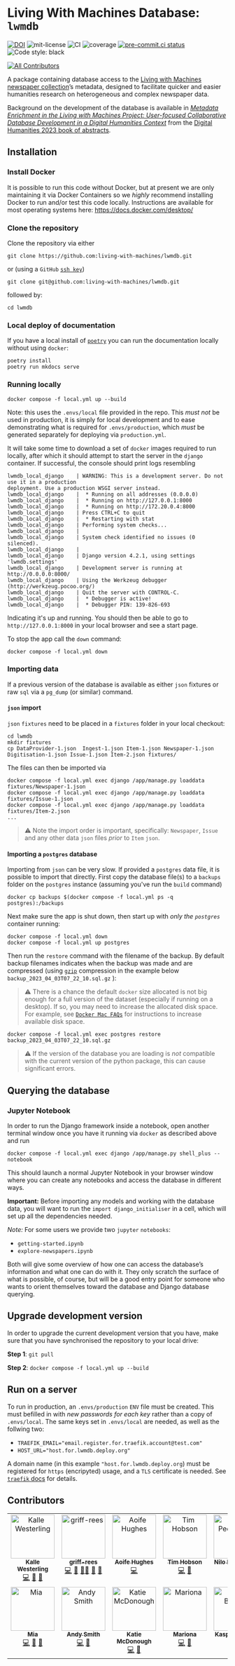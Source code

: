# Living With Machines Database: `lwmdb`

<!-- prettier-ignore-start -->
[![DOI](https://zenodo.org/badge/460939495.svg)](https://zenodo.org/badge/latestdoi/460939495)
![mit-license](https://img.shields.io/github/license/living-with-machines/lwmdb)
![CI](https://github.com/living-with-machines/lwmdb/actions/workflows/ci.yml/badge.svg)
![coverage](https://living-with-machines.github.io/lwmdb/assets/coverage.svg)
[![pre-commit.ci status](https://results.pre-commit.ci/badge/github/Living-with-machines/lwmdb/main.svg)](https://results.pre-commit.ci/latest/github/Living-with-machines/lwmdb/main)
![Code style: black](https://img.shields.io/badge/code%20style-black-000000.svg)

<!-- ALL-CONTRIBUTORS-BADGE:START - Do not remove or modify this section -->
[![All Contributors](https://img.shields.io/badge/all_contributors-13-orange.svg?style=flat-square)](#contributors-)
<!-- ALL-CONTRIBUTORS-BADGE:END -->
<!-- prettier-ignore-end -->

A package containing database access to the [Living with Machines](https://livingwithmachines.ac.uk/) [newspaper collection](https://livingwithmachines.ac.uk/achievements/)’s metadata, designed to facilitate quicker and easier humanities research on heterogeneous and complex newspaper data.

Background on the development of the database is available in [_Metadata Enrichment in the Living with Machines Project: User-focused Collaborative Database Development in a Digital Humanities Context_](https://zenodo.org/record/8107389) from the [Digital Humanities 2023 book of abstracts](https://zenodo.org/record/7961822).

## Installation

### Install Docker

It is possible to run this code without Docker, but at present we are only maintaining it via Docker Containers so we _highly_ recommend installing Docker to run and/or test this code locally. Instructions are available for most operating systems here: https://docs.docker.com/desktop/

### Clone the repository

Clone the repository via either

```console
git clone https://github.com:living-with-machines/lwmdb.git
```

or (using a `GitHub` [`ssh key`](https://docs.github.com/en/authentication/connecting-to-github-with-ssh/generating-a-new-ssh-key-and-adding-it-to-the-ssh-agent))

```console
git clone git@github.com:living-with-machines/lwmdb.git
```

followed by:

```console
cd lwmdb
```

### Local deploy of documentation

If you have a local install of [`poetry`](https://python-poetry.org/docs/) you can run the documentation locally without using `docker`:

```console
poetry install
poetry run mkdocs serve
```

### Running locally

```console
docker compose -f local.yml up --build
```

Note: this uses the `.envs/local` file provided in the repo. This _must not_ be used in production, it is simply for local development and to ease demonstrating what is required for `.envs/production`, which _must_ be generated separately for deploying via `production.yml`.

It will take some time to download a set of `docker` images required to run locally, after which it should attempt to start the server in the `django` container. If successful, the console should print logs resembling

```console
lwmdb_local_django    | WARNING: This is a development server. Do not use it in a production
deployment. Use a production WSGI server instead.
lwmdb_local_django    |  * Running on all addresses (0.0.0.0)
lwmdb_local_django    |  * Running on http://127.0.0.1:8000
lwmdb_local_django    |  * Running on http://172.20.0.4:8000
lwmdb_local_django    | Press CTRL+C to quit
lwmdb_local_django    |  * Restarting with stat
lwmdb_local_django    | Performing system checks...
lwmdb_local_django    |
lwmdb_local_django    | System check identified no issues (0 silenced).
lwmdb_local_django    |
lwmdb_local_django    | Django version 4.2.1, using settings 'lwmdb.settings'
lwmdb_local_django    | Development server is running at http://0.0.0.0:8000/
lwmdb_local_django    | Using the Werkzeug debugger (http://werkzeug.pocoo.org/)
lwmdb_local_django    | Quit the server with CONTROL-C.
lwmdb_local_django    |  * Debugger is active!
lwmdb_local_django    |  * Debugger PIN: 139-826-693
```

Indicating it's up and running. You should then be able to go to `http://127.0.0.1:8000` in your local browser and see a start page.

To stop the app call the `down` command:

```console
docker compose -f local.yml down
```

### Importing data

If a previous version of the database is available as either `json` fixtures or raw `sql` via a `pg_dump` (or similar) command.

#### `json` import

`json` `fixtures` need to be placed in a `fixtures` folder in your local checkout:

```console
cd lwmdb
mkdir fixtures
cp DataProvider-1.json  Ingest-1.json Item-1.json Newspaper-1.json Digitisation-1.json Issue-1.json Item-2.json fixtures/
```

The files can then be imported via

```console
docker compose -f local.yml exec django /app/manage.py loaddata fixtures/Newspaper-1.json
docker compose -f local.yml exec django /app/manage.py loaddata fixtures/Issue-1.json
docker compose -f local.yml exec django /app/manage.py loaddata fixtures/Item-2.json
...
```

> :warning: Note the import order is important, specifically: `Newspaper`, `Issue` and any other data `json` files _prior_ to `Item` `json`.

#### Importing a `postgres` database

Importing from `json` can be very slow. If provided a `postgres` data file, it is possible to import that directly. First copy the database file(s) to a `backups` folder on the `postgres` instance (assuming you've run the `build` command)

```console
docker cp backups $(docker compose -f local.yml ps -q postgres):/backups
```

Next make sure the app is shut down, then start up with _only the `postgres`_ container running:

```console
docker compose -f local.yml down
docker compose -f local.yml up postgres
```

Then run the `restore` command with the filename of the backup. By default backup filenames indicates when the backup was made and are compressed (using [`gzip`](https://en.wikipedia.org/wiki/Gzip) compression in the example below `backup_2023_04_03T07_22_10.sql.gz` ):

> :warning: There is a chance the default `docker` size allocated is not big enough for a full version of the dataset (especially if running on a desktop). If so, you may need to increase the allocated disk space. For example, see [`Docker Mac FAQs`](https://docs.docker.com/desktop/faqs/macfaqs/#where-does-docker-desktop-store-linux-containers-and-images) for instructions to increase available disk space.

```console
docker compose -f local.yml exec postgres restore backup_2023_04_03T07_22_10.sql.gz
```

> :warning: If the version of the database you are loading is _not_ compatible with the current version of the python package, this can cause significant errors.

## Querying the database

### Jupyter Notebook

In order to run the Django framework inside a notebook, open another terminal window once you have it running via `docker` as described above and run

```console
docker compose -f local.yml exec django /app/manage.py shell_plus --notebook
```

This should launch a normal Jupyter Notebook in your browser window where you can create any notebooks and access the database in different ways.

**Important:** Before importing any models and working with the database data, you will want to run the `import django_initialiser` in a cell, which will set up all the dependencies needed.

_Note:_ For some users we provide two `jupyter` `notebooks`:

- `getting-started.ipynb`
- `explore-newspapers.ipynb`

Both will give some overview of how one can access the database’s information and what one can do with it. They only scratch the surface of what is possible, of course, but will be a good entry point for someone who wants to orient themselves toward the database and Django database querying.

## Upgrade development version

In order to upgrade the current development version that you have, make sure that you have synchronised the repository to your local drive:

**Step 1**: `git pull`

**Step 2**: `docker compose -f local.yml up --build`

## Run on a server

To run in production, an `.envs/production` `ENV` file must be created. This must befilled in with _new passwords for each key_ rather than a copy of `.envs/local`. The same keys set in `.envs/local` are needed, as well as the follwing two:

- `TRAEFIK_EMAIL="email.register.for.traefik.account@test.com"`
- `HOST_URL="host.for.lwmdb.deploy.org"`

A domain name (in this example `"host.for.lwmdb.deploy.org`) must be registered for `https` (encripyted) usage, and a `TLS` certificate is needed. See [`traefik` docs](https://doc.traefik.io/traefik/https/acme/) for details.

## Contributors

<!-- ALL-CONTRIBUTORS-LIST:START - Do not remove or modify this section -->
<!-- prettier-ignore-start -->
<!-- markdownlint-disable -->
<table>
  <tbody>
    <tr>
      <td align="center" valign="top" width="14.28%"><a href="http://www.westerling.nu"><img src="https://avatars.githubusercontent.com/u/7298727?v=4?s=100" width="100px;" alt="Kalle Westerling"/><br /><sub><b>Kalle Westerling</b></sub></a><br /><a href="https://github.com/Living-with-machines/lwmdb/commits?author=kallewesterling" title="Code">💻</a> <a href="#ideas-kallewesterling" title="Ideas, Planning, & Feedback">🤔</a> <a href="https://github.com/Living-with-machines/lwmdb/commits?author=kallewesterling" title="Documentation">📖</a></td>
      <td align="center" valign="top" width="14.28%"><a href="https://github.com/griff-rees"><img src="https://avatars.githubusercontent.com/u/60181741?v=4?s=100" width="100px;" alt="griff-rees"/><br /><sub><b>griff-rees</b></sub></a><br /><a href="https://github.com/Living-with-machines/lwmdb/commits?author=griff-rees" title="Code">💻</a> <a href="#ideas-griff-rees" title="Ideas, Planning, & Feedback">🤔</a> <a href="#mentoring-griff-rees" title="Mentoring">🧑‍🏫</a> <a href="#maintenance-griff-rees" title="Maintenance">🚧</a> <a href="https://github.com/Living-with-machines/lwmdb/commits?author=griff-rees" title="Documentation">📖</a></td>
      <td align="center" valign="top" width="14.28%"><a href="https://github.com/AoifeHughes"><img src="https://avatars.githubusercontent.com/u/10923695?v=4?s=100" width="100px;" alt="Aoife Hughes"/><br /><sub><b>Aoife Hughes</b></sub></a><br /><a href="https://github.com/Living-with-machines/lwmdb/commits?author=AoifeHughes" title="Code">💻</a></td>
      <td align="center" valign="top" width="14.28%"><a href="https://github.com/thobson88"><img src="https://avatars.githubusercontent.com/u/26117394?v=4?s=100" width="100px;" alt="Tim Hobson"/><br /><sub><b>Tim Hobson</b></sub></a><br /><a href="https://github.com/Living-with-machines/lwmdb/commits?author=thobson88" title="Code">💻</a> <a href="#ideas-thobson88" title="Ideas, Planning, & Feedback">🤔</a></td>
      <td align="center" valign="top" width="14.28%"><a href="http://npedrazzini.github.io"><img src="https://avatars.githubusercontent.com/u/35242366?v=4?s=100" width="100px;" alt="Nilo Pedrazzini"/><br /><sub><b>Nilo Pedrazzini</b></sub></a><br /><a href="https://github.com/Living-with-machines/lwmdb/commits?author=npedrazzini" title="Code">💻</a> <a href="#ideas-npedrazzini" title="Ideas, Planning, & Feedback">🤔</a></td>
      <td align="center" valign="top" width="14.28%"><a href="https://christinalast.com"><img src="https://avatars.githubusercontent.com/u/36204574?v=4?s=100" width="100px;" alt="Christina Last"/><br /><sub><b>Christina Last</b></sub></a><br /><a href="https://github.com/Living-with-machines/lwmdb/commits?author=ChristinaLast" title="Code">💻</a> <a href="#ideas-ChristinaLast" title="Ideas, Planning, & Feedback">🤔</a></td>
      <td align="center" valign="top" width="14.28%"><a href="https://github.com/claireaustin01"><img src="https://avatars.githubusercontent.com/u/45455829?v=4?s=100" width="100px;" alt="claireaustin01"/><br /><sub><b>claireaustin01</b></sub></a><br /><a href="#ideas-claireaustin01" title="Ideas, Planning, & Feedback">🤔</a></td>
    </tr>
    <tr>
      <td align="center" valign="top" width="14.28%"><a href="http://openobjects.org.uk"><img src="https://avatars.githubusercontent.com/u/380763?v=4?s=100" width="100px;" alt="Mia"/><br /><sub><b>Mia</b></sub></a><br /><a href="https://github.com/Living-with-machines/lwmdb/commits?author=mialondon" title="Code">💻</a> <a href="#ideas-mialondon" title="Ideas, Planning, & Feedback">🤔</a> <a href="https://github.com/Living-with-machines/lwmdb/commits?author=mialondon" title="Documentation">📖</a></td>
      <td align="center" valign="top" width="14.28%"><a href="https://github.com/andrewphilipsmith"><img src="https://avatars.githubusercontent.com/u/5346065?v=4?s=100" width="100px;" alt="Andy Smith"/><br /><sub><b>Andy Smith</b></sub></a><br /><a href="https://github.com/Living-with-machines/lwmdb/commits?author=andrewphilipsmith" title="Code">💻</a> <a href="#ideas-andrewphilipsmith" title="Ideas, Planning, & Feedback">🤔</a></td>
      <td align="center" valign="top" width="14.28%"><a href="https://www.turing.ac.uk/people/researchers/katherine-mcdonough"><img src="https://avatars.githubusercontent.com/u/20363927?v=4?s=100" width="100px;" alt="Katie McDonough"/><br /><sub><b>Katie McDonough</b></sub></a><br /><a href="https://github.com/Living-with-machines/lwmdb/commits?author=kmcdono2" title="Code">💻</a> <a href="#ideas-kmcdono2" title="Ideas, Planning, & Feedback">🤔</a></td>
      <td align="center" valign="top" width="14.28%"><a href="https://github.com/mcollardanuy"><img src="https://avatars.githubusercontent.com/u/46483603?v=4?s=100" width="100px;" alt="Mariona"/><br /><sub><b>Mariona</b></sub></a><br /><a href="https://github.com/Living-with-machines/lwmdb/commits?author=mcollardanuy" title="Code">💻</a> <a href="#ideas-mcollardanuy" title="Ideas, Planning, & Feedback">🤔</a></td>
      <td align="center" valign="top" width="14.28%"><a href="https://github.com/kasparvonbeelen"><img src="https://avatars.githubusercontent.com/u/11618160?v=4?s=100" width="100px;" alt="Kaspar Beelen"/><br /><sub><b>Kaspar Beelen</b></sub></a><br /><a href="https://github.com/Living-with-machines/lwmdb/commits?author=kasparvonbeelen" title="Code">💻</a> <a href="#ideas-kasparvonbeelen" title="Ideas, Planning, & Feedback">🤔</a></td>
      <td align="center" valign="top" width="14.28%"><a href="https://github.com/DavidBeavan"><img src="https://avatars.githubusercontent.com/u/6524799?v=4?s=100" width="100px;" alt="David Beavan"/><br /><sub><b>David Beavan</b></sub></a><br /><a href="https://github.com/Living-with-machines/lwmdb/commits?author=DavidBeavan" title="Code">💻</a> <a href="#ideas-DavidBeavan" title="Ideas, Planning, & Feedback">🤔</a></td>
    </tr>
  </tbody>
</table>

<!-- markdownlint-restore -->
<!-- prettier-ignore-end -->

<!-- ALL-CONTRIBUTORS-LIST:END -->
<!-- prettier-ignore-start -->
<!-- markdownlint-disable -->
